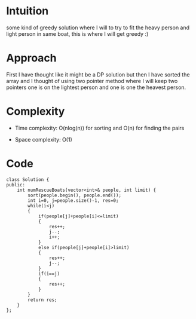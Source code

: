 # Intuition
<!-- Describe your first thoughts on how to solve this problem. -->
some kind of greedy solution where I will to try to fit the heavy person and light person in same boat, this is where I will get greedy :)

# Approach
<!-- Describe your approach to solving the problem. -->
First I have thought like it might be a DP solution but then I have sorted the array and I thought of using two pointer method where I will keep two pointers one is on the lightest person and one is one the heavest person.

# Complexity
- Time complexity: O(nlog(n)) for sorting and O(n) for finding the pairs
<!-- Add your time complexity here, e.g. $$O(n)$$ -->

- Space complexity: O(1)
<!-- Add your space complexity here, e.g. $$O(n)$$ -->

# Code
```
class Solution {
public:
    int numRescueBoats(vector<int>& people, int limit) {
        sort(people.begin(), people.end());
        int i=0, j=people.size()-1, res=0;
        while(i<j)
        {
            if(people[j]+people[i]<=limit)
            {
                res++;
                j--;
                i++;
            }
            else if(people[j]+people[i]>limit)
            {
                res++;
                j--;
            }
            if(i==j)
            {
                res++;
            }
        }
        return res;
    }
};
```
